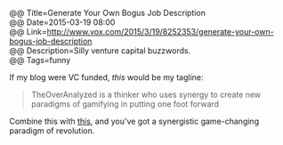 @@ Title=Generate Your Own Bogus Job Description  
@@ Date=2015-03-19 08:00  
@@ Link=http://www.vox.com/2015/3/19/8252353/generate-your-own-bogus-job-description  
@@ Description=Silly venture capital buzzwords.    
@@ Tags=funny    

If my blog were VC funded, *this* would be my tagline:
>TheOverAnalyzed is a thinker who uses synergy to create new paradigms of gamifying in putting one foot forward

Combine this with [this](@@SiteRoot@@/2015/2/27/sans-bullshit-sans), and you've got a synergistic game-changing paradigm of revolution.